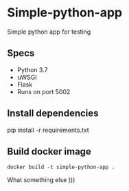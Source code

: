 # Simple-python-app
Simple python app for testing

## Specs

- Python 3.7
- uWSGI
- Flask
- Runs on port 5002

## Install dependencies

pip install -r requirements.txt

## Build docker image

`docker build -t simple-python-app .`

What something else )))
